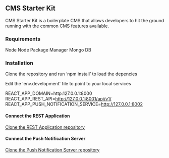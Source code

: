 ## CMS Starter Kit

CMS Starter Kit is a boilerplate CMS that allows developers to hit the ground running with the common CMS features available.

### Requirements

Node
Node Package Manager
Mongo DB

### Installation

Clone the repository and run ‘npm install’ to load the depencies

Edit the 'env.development' file to point to your local services

REACT_APP_DOMAIN=http:127.0.0.1:8000
REACT_APP_REST_API=http://127.0.0.1:8001/api/v1/
REACT_APP_PUSH_NOTIFICATION_SERVICE=http://127.0.0.1:8002

#### Connect the REST Application

[Clone the REST Application repository](https://github.com/e2digitaldesigns/CMS-Starter-Kit-REST-Service)

#### Connect the Push Notification Server

[Clone the Push Notification Server repository](https://github.com/e2digitaldesigns/CMS-Starter-Kit-Push-Notifications)
